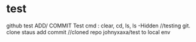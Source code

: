# test
github test
ADD/ COMMIT Test
cmd : clear, cd, ls, ls -Hidden
//testing git. clone staus add commit
//cloned repo johnyxaxa/test to local env
